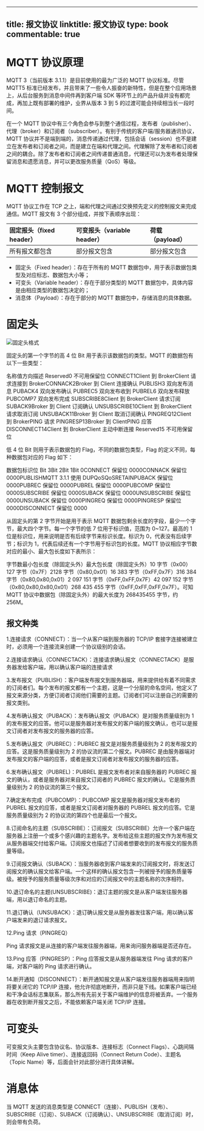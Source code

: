 
---
title: 报文协议
linktitle: 报文协议
type: book
commentable: true
---

# MQTT 协议原理

MQTT 3（当前版本 3.1.1）是目前使用的最为广泛的 MQTT 协议标准。尽管 MQTT5 标准已经发布，并且带来了一些令人振奋的新特性，但是在整个应用场景上，从后台服务到消息中间件再到客户端 SDK 等环节上的产品升级并没有都完成，再加上既有部署的维护，业界从版本 3 到 5 的过渡可能会持续相当长一段时间。

在一个 MQTT 协议中有三个角色会参与到整个通信过程，发布者（publisher）、代理（broker）和订阅者（subscriber）。有别于传统的客户端/服务器通讯协议，MQTT 协议并不是端到端的，消息传递通过代理，包括会话（session）也不是建立在发布者和订阅者之间，而是建立在端和代理之间。代理解除了发布者和订阅者之间的耦合。除了发布者和订阅者之间传递普通消息，代理还可以为发布者处理保留消息和遗愿消息，并可以更改服务质量（QoS）等级。

# MQTT 控制报文

MQTT 协议工作在 TCP 之上，端和代理之间通过交换预先定义的控制报文来完成通信。MQTT 报文有 3 个部分组成，并按下表顺序出现：

| 固定报头（fixed header） | 可变报头（variable header） | 荷载（payload） |
| :----------------------- | :-------------------------- | :-------------- |
| 所有报文都包含           | 部分报文包含                | 部分报文包含    |

- 固定头（Fixed header）：存在于所有的 MQTT 数据包中，用于表示数据包类型及对应标志、数据包大小等；
- 可变头（Variable header）：存在于部分类型的 MQTT 数据包中，具体内容是由相应类型的数据包决定的；
- 消息体（Payload）：存在于部分的 MQTT 数据包中，存储消息的具体数据。

# 固定头

![固定头格式](https://assets.ng-tech.icu/item/63a3c6c0b1fccdcd36573f0f.jpg)

固定头的第一个字节的高 4 位 Bit 用于表示该数据包的类型。MQTT 的数据包有以下一些类型：

名称值方向描述 Reserved0 不可用保留位 CONNECT1Client 到 BrokerClient 请求连接到 BrokerCONNACK2Broker 到 Client 连接确认 PUBLISH3 双向发布消息 PUBACK4 双向发布确认 PUBREC5 双向发布收到 PUBREL6 双向发布释放 PUBCOMP7 双向发布完成 SUBSCRIBE8Client 到 BrokerClient 请求订阅 SUBACK9Broker 到 Client 订阅确认 UNSUBSCRIBE10Client 到 BrokerClient 请求取消订阅 UNSUBACK11Broker 到 Client 取消订阅确认 PINGREQ12Client 到 BrokerPING 请求 PINGRESP13Broker 到 ClientPING 应答 DISCONNECT14Client 到 BrokerClient 主动中断连接 Reserved15 不可用保留位

低 4 位 Bit 则用于表示数据包的 Flag，不同的数据包类型，Flag 的定义不同，每种数据包对应的 Flag 如下：

数据包标识位 Bit 3Bit 2Bit 1Bit 0CONNECT 保留位 0000CONNACK 保留位 0000PUBLISHMQTT 3.1.1 使用 DUPQoSQoSRETAINPUBACK 保留位 0000PUBREC 保留位 0000PUBREL 保留位 0000PUBCOMP 保留位 0000SUBSCRIBE 保留位 0000SUBACK 保留位 0000UNSUBSCRIBE 保留位 0000UNSUBACK 保留位 0000PINGREQ 保留位 0000PINGRESP 保留位 0000DISCONNECT 保留位 0000

从固定头的第 2 字节开始是用于表示 MQTT 数据包剩余长度的字段，最少一个字节，最大四个字节。每一个字节的低 7 位用于标识值，范围为 0~127。最高的 1 位是标识位，用来说明是否有后续字节来标识长度。标识为 0，代表没有后续字节；标识为 1，代表后续还有一个字节用于标识包的长度。MQTT 协议相应字节数对应的最小、最大包长度如下表所示：

字节数最小包长度（除固定头外）最大包长度（除固定头外）10 字节（0x00）127 字节（0x7F）2128 字节（0x80,0x01）16 383 字节（0xFF,0x7F）316 384 字节（0x80,0x80,0x01）2 097 151 字节（0xFF,0xFF,0x7F）42 097 152 字节（0x80,0x80,0x80,0x01）268 435 455 字节（0xFF,0xFF,0xFF,0x7F）。可知 MQTT 协议中数据包（除固定头外）的最大长度为 268435455 字节，约 256M。

## 报文种类

1.连接请求（CONNECT）：当一个从客户端到服务器的 TCP/IP 套接字连接被建立时，必须用一个连接流来创建一个协议级别的会话。

2.连接请求确认（CONNECTACK）：连接请求确认报文（CONNECTACK）是服务器发给客户端，用以确认客户端的连接请求

3.发布报文（PUBLISH）：客户端发布报文到服务器端，用来提供给有着不同需求的订阅者们。每个发布的报文都有一个主题，这是一个分层的命名空间，他定义了报文来源分类，方便订阅者订阅他们需要的主题。订阅者们可以注册自己的需要的报文类别。

4.发布确认报文（PUBACK）：发布确认报文（PUBACK）是对服务质量级别为 1 的发布报文的应答。他可以是服务器对发布报文的客户端的报文确认，也可以是报文订阅者对发布报文的服务器的应答。

5.发布确认报文（PUBREC）：PUBREC 报文是对服务质量级别为 2 的发布报文的应答。这是服务质量级别为 2 的协议流的第二个报文。PUBREC 是由服务器端对发布报文的客户端的应答，或者是报文订阅者对发布报文的服务器的应答。

6.发布确认报文（PUBREL)：PUBREL 是报文发布者对来自服务器的 PUBREC 报文的确认，或者是服务器对来自报文订阅者的 PUBREC 报文的确认。它是服务质量级别为 2 的协议流的第三个报文。

7.确定发布完成（PUBCOMP）：PUBCOMP 报文是服务器对报文发布者的 PUBREL 报文的应答，或者是报文订阅者对服务器的 PUBREL 报文的应答。它是服务质量级别为 2 的协议流的第四个也是最后一个报文。

8.订阅命名的主题（SUBSCRIBE）：订阅报文（SUBSCRIBE）允许一个客户端在服务器上注册一个或多个感兴趣的主题名字。发布给这些主题的报文作为发布报文从服务器端交付给客户端。订阅报文也描述了订阅者想要收到的发布报文的服务质量等级。

9.订阅报文确认（SUBACK）：当服务器收到客户端发来的订阅报文时，将发送订阅报文的确认报文给客户端。一个这样的确认报文包含一列被授予的服务质量等级。被授予的服务质量等级次序和对应的订阅报文中的主题名称的次序相符。

10.退订命名的主题(UNSUBSCRIBE)：退订主题的报文是从客户端发往服务器端，用以退订命名的主题。

11.退订确认（UNSUBACK）：退订确认报文是从服务器发往客户端，用以确认客户端发来的退订请求报文。

12.Ping 请求（PINGREQ）

Ping 请求报文是从连接的客户端发往服务器端，用来询问服务器端是否还存在。

13.Ping 应答（PINGRESP）：Ping 应答报文是从服务器端发往 Ping 请求的客户端，对客户端的 Ping 请求进行确认。

14.断开通知（DISCONNECT）：断开通知报文是从客户端发往服务器端用来指明将要关闭它的 TCP/IP 连接，他允许彻底地断开，而非只是下线。如果客户端已经和干净会话标志集联系，那么所有先前关于客户端维护的信息将被丢弃。一个服务器在收到断开报文之后，不能依赖客户端关闭 TCP/IP 连接。

# 可变头

可变报文头主要包含协议名、协议版本、连接标志（Connect Flags）、心跳间隔时间（Keep Alive timer）、连接返回码（Connect Return Code）、主题名（Topic Name）等，后面会针对此部分进行具体讲解。

# 消息体

当 MQTT 发送的消息类型是 CONNECT（连接）、PUBLISH（发布）、SUBSCRIBE（订阅）、SUBACK（订阅确认）、UNSUBSCRIBE（取消订阅）时，则会带有负荷。

    